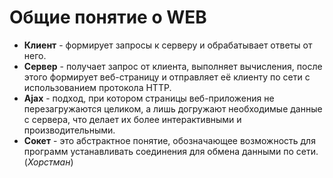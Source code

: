 # Общие понятие о WEB
+ **Клиент** - формирует запросы к серверу и обрабатывает ответы от него.
+ **Сервер** - получает запрос от клиента, выполняет вычисления, после этого формирует веб-страницу и отправляет её клиенту по сети с использованием протокола HTTP.
+ **Ajax** - подход, при котором страницы веб-приложения не перезагружаются целиком, а лишь догружают необходимые данные с сервера, что делает их более интерактивными и производительными.
+ **Сокет** - это абстрактное понятие, обозначающее возможность для программ устанавливать соединения для обмена данными по сети.(*Хорстман*)


